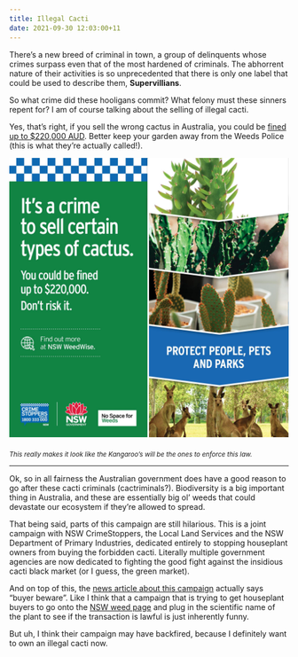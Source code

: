 ```yaml
---
title: Illegal Cacti
date: 2021-09-30 12:03:00+11
---
```


There’s a new breed of criminal in town, a group of delinquents whose crimes surpass even that of the most hardened of criminals. The abhorrent nature of their activities is so unprecedented that there is only one label that could be used to describe them, **Supervillians**.

So what crime did these hooligans commit? What felony must these sinners repent for? I am of course talking about the selling of illegal cacti.

Yes, that’s right, if you sell the wrong cactus in Australia, you could be [fined up to $220,000 AUD](https://www.abc.net.au/news/rural/2021-09-27/illegal-cactus-sales-in-nsw-warning/100493522). Better keep your garden away from the Weeds Police (this is what they’re actually called!).

![Illegal Cacti Advertisement](/assets/images/blog/illegal-cacti.jpg "Illegal Cacti Advertisement")

<sub>_This really makes it look like the Kangaroo’s will be the ones to enforce this law._</sub>


---

Ok, so in all fairness the Australian government does have a good reason to go after these cacti criminals (cactriminals?). Biodiversity is a big important thing in Australia, and these are essentially big ol’ weeds that could devastate our ecosystem if they’re allowed to spread.

That being said, parts of this campaign are still hilarious. This is a joint campaign with NSW CrimeStoppers, the Local Land Services and the NSW Department of Primary Industries, dedicated entirely to stopping houseplant owners from buying the forbidden cacti. Literally multiple government agencies are now dedicated to fighting the good fight against the insidious cacti black market (or I guess, the green market).

And on top of this, the [news article about this campaign](https://www.abc.net.au/news/rural/2021-09-27/illegal-cactus-sales-in-nsw-warning/100493522) actually says “buyer beware”. Like I think that a campaign that is trying to get houseplant buyers to go onto the [NSW weed page](https://weeds.dpi.nsw.gov.au/WeedListPublics/CategoryResults?showImages=True&categoryId=15&pageTitle=Plants%20that%20must%20not%20be%20sold%20anywhere%20in%20NSW) and plug in the scientific name of the plant to see if the transaction is lawful is just inherently funny.

But uh, I think their campaign may have backfired, because I definitely want to own an illegal cacti now.
